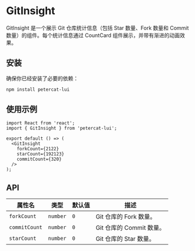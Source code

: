 
# GitInsight

GitInsight 是一个展示 Git 仓库统计信息（包括 Star 数量、Fork 数量和 Commit 数量）的组件。每个统计信息通过 CountCard 组件展示，并带有渐进的动画效果。

## 安装

确保你已经安装了必要的依赖：

```bash
npm install petercat-lui
```

## 使用示例

```tsx
import React from 'react';
import { GitInsight } from 'petercat-lui';

export default () => (
  <GitInsight
    forkCount={2122}
    starCount={192123}
    commitCount={320}
  />
);
```
## API

| 属性名        | 类型     | 默认值 | 描述                     |
| ------------- | -------- | ------ | ------------------------ |
| `forkCount`   | `number` | `0`    | Git 仓库的 Fork 数量。    |
| `commitCount` | `number` | `0`    | Git 仓库的 Commit 数量。  |
| `starCount`   | `number` | `0`    | Git 仓库的 Star 数量。    |
